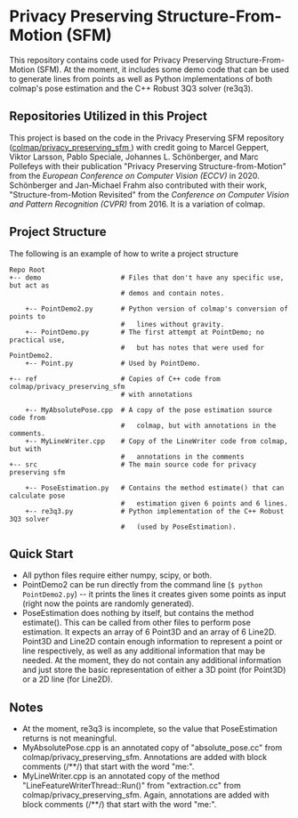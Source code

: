 # Privacy Preserving Structure-From-Motion (SFM)

This repository contains code used for Privacy Preserving Structure-From-Motion
(SFM). At the moment, it includes some demo code that can be used to generate
lines from points as well as Python implementations of both colmap's pose
estimation and the C++ Robust 3Q3 solver (re3q3).

## Repositories Utilized in this Project
This project is based on the code in the Privacy Preserving SFM repository
(<a href="https://github.com/colmap/privacy_preserving_sfm">colmap/privacy\_preserving\_sfm
</a>) with credit going to Marcel Geppert, Viktor Larsson, Pablo Speciale,
Johannes L. Schönberger, and Marc Pollefeys with their publication
"Privacy Preserving Structure-from-Motion" from the *European Conference on Computer Vision (ECCV)*
in 2020. Schönberger and Jan-Michael Frahm also contributed
with their work, "Structure-from-Motion Revisited" from the
*Conference on Computer Vision and Pattern Recognition (CVPR)* from 2016. It is
a variation of colmap.

## Project Structure
The following is an example of how to write a project structure
```
Repo Root
+-- demo                    # Files that don't have any specific use, but act as
                            # demos and contain notes.

    +-- PointDemo2.py       # Python version of colmap's conversion of points to
                            #   lines without gravity.
    +-- PointDemo.py        # The first attempt at PointDemo; no practical use,
                            #   but has notes that were used for PointDemo2.
    +-- Point.py            # Used by PointDemo.

+-- ref                     # Copies of C++ code from colmap/privacy_preserving_sfm
                            # with annotations

    +-- MyAbsolutePose.cpp  # A copy of the pose estimation source code from
                            #   colmap, but with annotations in the comments.
    +-- MyLineWriter.cpp    # Copy of the LineWriter code from colmap, but with
                            #   annotations in the comments
+-- src                     # The main source code for privacy preserving sfm

    +-- PoseEstimation.py   # Contains the method estimate() that can calculate pose
                            #   estimation given 6 points and 6 lines.
    +-- re3q3.py            # Python implementation of the C++ Robust 3Q3 solver
                            #   (used by PoseEstimation).
```

## Quick Start

* All python files require either numpy, scipy, or both.
* PointDemo2 can be run directly from the command line (`$ python PointDemo2.py`)
-- it prints the lines it creates given some points as input (right now the
points are randomly generated).
* PoseEstimation does nothing by itself, but contains the method estimate().
This can be called from other files to perform pose estimation. It expects an
array of 6 Point3D and an array of 6 Line2D. Point3D and Line2D contain enough
information to represent a point or line respectively, as well as any
additional information that may be needed. At the moment, they do not contain
any additional information and just store the basic representation of either a
3D point (for Point3D) or a 2D line (for Line2D).

## Notes
* At the moment, re3q3 is incomplete, so the value that PoseEstimation returns is
not meaningful.
* MyAbsolutePose.cpp is an annotated copy of "absolute\_pose.cc" from colmap/privacy\_preserving\_sfm.
Annotations are added with block comments (/\*\*/) that start with the word "me:".
* MyLineWriter.cpp is an annotated copy of the method "LineFeatureWriterThread::Run()"
from "extraction.cc" from colmap/privacy\_preserving\_sfm. Again, annotations are
added with block comments (/\*\*/) that start with the word "me:".
